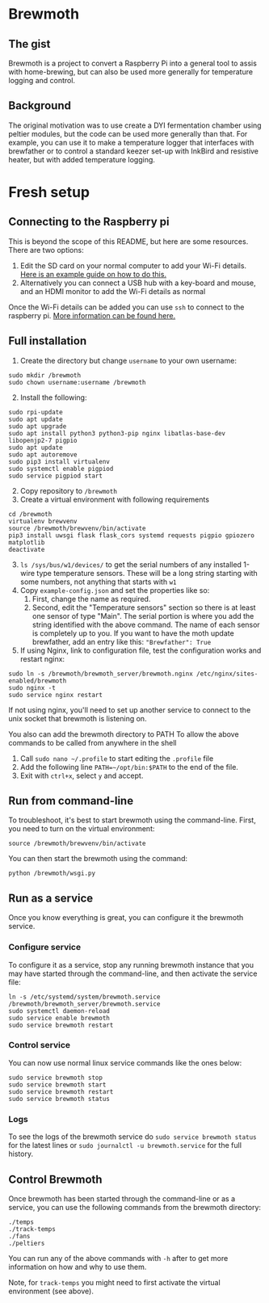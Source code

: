 # Brewmoth

## The gist
Brewmoth is a project to convert a Raspberry Pi into a general tool to assis with home-brewing,
but can also be used more generally for temperature logging and control.

## Background
The original motivation was to use create a DYI fermentation chamber using peltier modules,
but the code can be used more generally than that.
For example, you can use it to make a temperature logger that interfaces with brewfather
or to control a standard keezer set-up with InkBird and resistive heater,
but with added temperature logging.

# Fresh setup

## Connecting to the Raspberry pi

This is beyond the scope of this README, but here are some resources.
There are two options:
1. Edit the SD card on your normal computer to add your Wi-Fi details.
   [Here is an example guide on how to do this.](https://forums.raspberrypi.com/viewtopic.php?t=259894])
2. Alternatively you can connect a USB hub with a key-board and mouse, and an HDMI monitor to add the Wi-Fi details
   as normal

Once the Wi-Fi details can be added you can use `ssh` to connect to the raspberry pi.
[More information can be found here.][1]

## Full installation

1. Create the directory but change `username` to your own username:
```shell
sudo mkdir /brewmoth
sudo chown username:username /brewmoth
```
2. Install the following:
```shell
sudo rpi-update
sudo apt update
sudo apt upgrade
sudo apt install python3 python3-pip nginx libatlas-base-dev libopenjp2-7 pigpio
sudo apt update
sudo apt autoremove
sudo pip3 install virtualenv
sudo systemctl enable pigpiod
sudo service pigpiod start
```
2. Copy repository to `/brewmoth`
3. Create a virtual environment with following requirements
```shell
cd /brewmoth
virtualenv brewvenv
source /brewmoth/brewvenv/bin/activate
pip3 install uwsgi flask flask_cors systemd requests pigpio gpiozero matplotlib
deactivate
```
3. `ls /sys/bus/w1/devices/` to get the serial numbers of any installed 1-wire type temperature sensors. 
These will be a long string starting with some numbers, not anything that starts with `w1`  
4. Copy `example-config.json` and set the properties like so:
   1. First, change the name as required.
   2. Second, edit the "Temperature sensors" section so there is at least one sensor of type "Main".
   The serial portion is where you add the string identified with the above command.
   The name of each sensor is completely up to you.
   If you want to have the moth update brewfather, add an entry like this: `"Brewfather": True`
8. If using Nginx, link to configuration file, test the configuration works and restart nginx:
```shell
sudo ln -s /brewmoth/brewmoth_server/brewmoth.nginx /etc/nginx/sites-enabled/brewmoth
sudo nginx -t
sudo service nginx restart
```
If not using nginx, you'll need to set up another service to connect to the unix socket that brewmoth is listening on.

You also can add the brewmoth directory to PATH To allow the above commands to be called from anywhere in the shell
1. Call `sudo nano ~/.profile` to start editing the `.profile` file
2. Add the following line `PATH=~/opt/bin:$PATH` to the end of the file.
3. Exit with `ctrl+x`, select `y` and accept.

## Run from command-line
To troubleshoot, it's best to start brewmoth using the command-line. 
First, you need to turn on the virtual environment:
```
source /brewmoth/brewvenv/bin/activate
```
You can then start the brewmoth using the command:
```commandline
python /brewmoth/wsgi.py
```

## Run as a service

Once you know everything is great, you can configure it the brewmoth service.

### Configure service

To configure it as a service, stop any running brewmoth instance that you may have started through the command-line,
and then activate the service file:
```shell
ln -s /etc/systemd/system/brewmoth.service /brewmoth/brewmoth_server/brewmoth.service
sudo systemctl daemon-reload
sudo service enable brewmoth
sudo service brewmoth restart
````

### Control service

You can now use normal linux service commands like the ones below:
```shell
sudo service brewmoth stop
sudo service brewmoth start
sudo service brewmoth restart
sudo service brewmoth status
````

### Logs

To see the logs of the brewmoth service do `sudo service brewmoth status` for the latest lines or
`sudo journalctl -u brewmoth.service` for the full history.

## Control Brewmoth

Once brewmoth has been started through the command-line or as a service,
you can use the following commands from the brewmoth directory:
``` commandline
./temps
./track-temps
./fans
./peltiers
```
You can run any of the above commands with `-h` after to get more information on how and why to use them.

Note, for `track-temps` you might need to first activate the virtual environment (see above).

[1]: https://www.raspberrypi.com/documentation/computers/remote-access.html#setting-up-an-ssh-server